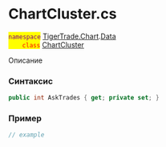 
# ChartCluster.cs
<mark style="color:purple;">`namespace`</mark> [TigerTrade.Chart](../../../../TigerTrade.Chart.md).[Data](../../../../TigerTrade.Chart/Data.md)  
<mark style="color:red;">&nbsp;&nbsp;&nbsp;&nbsp;&nbsp;&nbsp;&nbsp;`class`</mark> [ChartCluster](../../ChartCluster.cs.md)

Описание

### Синтаксис
```csharp
public int AskTrades { get; private set; }
```
### Пример  
```csharp
// example
```
